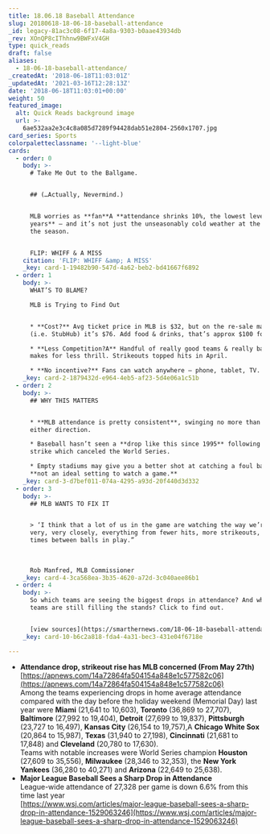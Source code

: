 ```yaml
---
title: 18.06.18 Baseball Attendance
slug: 20180618-18-06-18-baseball-attendance
_id: legacy-81ac3c08-6f17-4a8a-9303-b0aae43934db
_rev: XOnQP8cIThhnw9BWFxV4GH
type: quick_reads
draft: false
aliases:
  - 18-06-18-baseball-attendance/
_createdAt: '2018-06-18T11:03:01Z'
_updatedAt: '2021-03-16T12:28:13Z'
date: '2018-06-18T11:03:01+00:00'
weight: 50
featured_image:
  alt: Quick Reads background image
  url: >-
    6ae532aa2e3c4c8a085d7289f94428dab51e2804-2560x1707.jpg
card_series: Sports
colorpaletteclassname: '--light-blue'
cards:
  - order: 0
    body: >-
      # Take Me Out to the Ballgame.


      ## (…Actually, Nevermind.)


      MLB worries as **fan**A **attendance shrinks 10%, the lowest level in 15
      years** – and it’s not just the unseasonably cold weather at the start of
      the season.


      FLIP: WHIFF & A MISS
    citation: 'FLIP: WHIFF &amp; A MISS'
    _key: card-1-19482b90-547d-4a62-beb2-bd41667f6892
  - order: 1
    body: >-
      WHAT’S TO BLAME?  

      MLB is Trying to Find Out


      * **Cost?** Avg ticket price in MLB is $32, but on the re-sale market
      (i.e. StubHub) it’s $76. Add food & drinks, that’s approx $100 for 1 fan.

      * **Less Competition?A** Handful of really good teams & really bad teams
      makes for less thrill. Strikeouts topped hits in April.

      * **No incentive?** Fans can watch anywhere – phone, tablet, TV.
    _key: card-2-1879432d-e964-4eb5-af23-5d4e06a1c51b
  - order: 2
    body: >-
      ## WHY THIS MATTERS


      * **MLB attendance is pretty consistent**, swinging no more than 2% in
      either direction.

      * Baseball hasn’t seen a **drop like this since 1995** following a player
      strike which canceled the World Series.

      * Empty stadiums may give you a better shot at catching a foul ball, but
      **not an ideal setting to watch a game.**
    _key: card-3-d7bef011-074a-4295-a93d-20f440d3d332
  - order: 3
    body: >-
      ## MLB WANTS TO FIX IT


      > ‘I think that a lot of us in the game are watching the way we’re playing
      very, very closely, everything from fewer hits, more strikeouts, more
      times between balls in play.”  
        
        
        
      Rob Manfred, MLB Commissioner
    _key: card-4-3ca568ea-3b35-4620-a72d-3c040aee86b1
  - order: 4
    body: >-
      So which teams are seeing the biggest drops in attendance? And which 4
      teams are still filling the stands? Click to find out.


      [view sources](https://smarthernews.com/18-06-18-baseball-attendance/)
    _key: card-10-b6c2a818-fda4-4a31-bec3-431e04f6718e

---
```

* **Attendance drop, strikeout rise has MLB concerned (From May 27th)**  
[https://apnews.com/14a72864fa504154a848e1c577582c06](https://apnews.com/14a72864fa504154a848e1c577582c06)  
Among the teams experiencing drops in home average attendance compared with the day before the holiday weekend (Memorial Day) last year were **Miami** (21,641 to 10,603), **Toronto** (36,869 to 27,707), **Baltimore** (27,992 to 19,404), **Detroit** (27,699 to 19,837), **Pittsburgh** (23,727 to 16,497), **Kansas City** (26,154 to 19,757),A **Chicago White Sox** (20,864 to 15,987), **Texas** (31,940 to 27,198), **Cincinnati** (21,681 to 17,848) and **Cleveland** (20,780 to 17,630).  
Teams with notable increases were World Series champion **Houston** (27,609 to 35,556), **Milwaukee** (28,346 to 32,353), the **New York** **Yankees** (36,280 to 40,271) and **Arizona** (22,649 to 25,638).
* **Major League Baseball Sees a Sharp Drop in Attendance**  
League-wide attendance of 27,328 per game is down 6.6% from this time last year  
[https://www.wsj.com/articles/major-league-baseball-sees-a-sharp-drop-in-attendance-1529063246](https://www.wsj.com/articles/major-league-baseball-sees-a-sharp-drop-in-attendance-1529063246)